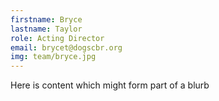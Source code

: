 ```yaml
---
firstname: Bryce 
lastname: Taylor
role: Acting Director
email: brycet@dogscbr.org
img: team/bryce.jpg
---
```

Here is content which might form part of a blurb